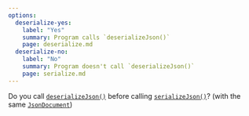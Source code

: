 ```yaml
---
options:
  deserialize-yes:
    label: "Yes"
    summary: Program calls `deserializeJson()`
    page: deserialize.md
  deserialize-no:
    label: "No"
    summary: Program doesn't call `deserializeJson()`
    page: serialize.md
---
```


Do you call [`deserializeJson()`](/v7/api/json/deserializejson/) before calling [`serializeJson()`](/v7/api/json/serializejson/)? (with the same [`JsonDocument`](/v7/api/jsondocument/))
